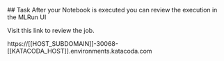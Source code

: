 ## Task
After your Notebook is executed you can review the execution in the MLRun UI  

Visit this link to review the job.

https://[[HOST_SUBDOMAIN]]-30068-[[KATACODA_HOST]].environments.katacoda.com


